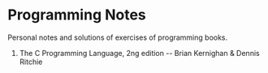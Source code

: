 # Programming Notes
Personal notes and solutions of exercises of programming books.

1. The C Programming Language, 2ng edition -- Brian Kernighan & Dennis Ritchie
